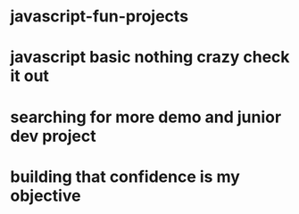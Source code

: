 # javascript-fun-projects
# javascript basic nothing crazy check it out
# searching for more demo and junior dev project
# building that confidence is my objective 
